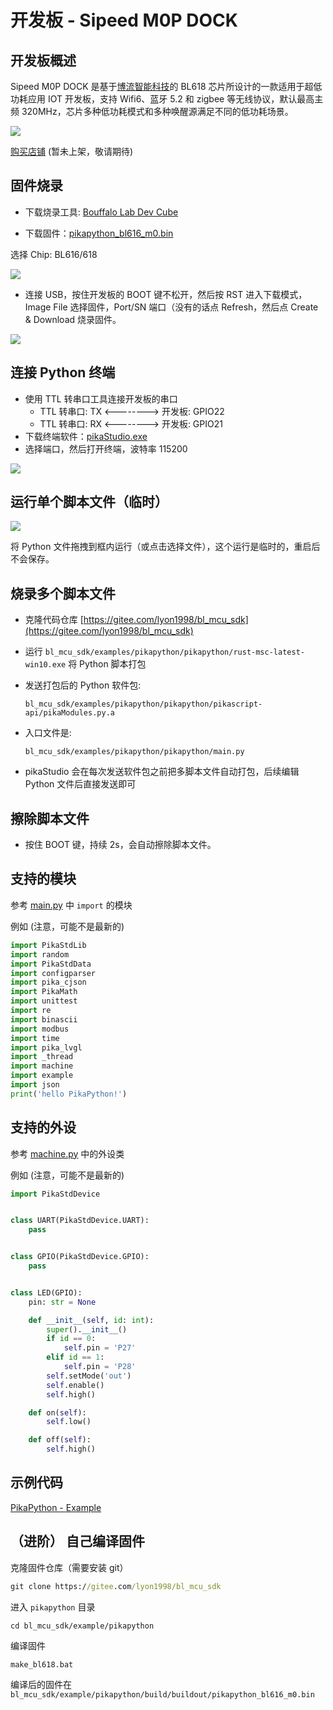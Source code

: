 # 开发板 - Sipeed M0P DOCK

## 开发板概述

Sipeed M0P DOCK 是基于[博流智能科技](http://www.bouffalolab.com/)的 BL618 芯片所设计的一款适用于超低功耗应用 IOT 开发板，支持 Wifi6、蓝牙 5.2 和 zigbee 等无线协议，默认最高主频 320MHz，芯片多种低功耗模式和多种唤醒源满足不同的低功耗场景。

![](assets/image-20230307162755026.png)

[购买店铺](https://shop362018057.taobao.com/) (暂未上架，敬请期待)

## 固件烧录

- 下载烧录工具: [Bouffalo Lab Dev Cube](https://gitee.com/Lyon1998/pikapython/attach_files/1322074/download)

- 下载固件：[pikapython_bl616_m0.bin](https://gitee.com/Lyon1998/pikapython/attach_files/1319192/download)

选择 Chip: BL616/618

![](assets/image-20230220235021534.png)



- 连接 USB，按住开发板的 BOOT 键不松开，然后按 RST 进入下载模式，Image File 选择固件，Port/SN 端口（没有的话点 Refresh，然后点 Create & Download 烧录固件。

![](assets/image-20230220235401746.png)

## 连接 Python 终端

- 使用 TTL 转串口工具连接开发板的串口
  - TTL 转串口: TX <--------> 开发板: GPIO22
  - TTL 转串口: RX <--------> 开发板: GPIO21
- 下载终端软件：[pikaStudio.exe](https://gitee.com/Lyon1998/pikapython/attach_files/1285327/download)
- 选择端口，然后打开终端，波特率 115200

![](assets/image-20230220235936917.png)

## 运行单个脚本文件（临时）

![](assets/image-20230221000046721.png)

将 Python 文件拖拽到框内运行（或点击选择文件），这个运行是临时的，重启后不会保存。

## 烧录多个脚本文件

- 克隆代码仓库 [https://gitee.com/lyon1998/bl_mcu_sdk](https://gitee.com/lyon1998/bl_mcu_sdk)

- 运行 `bl_mcu_sdk/examples/pikapython/pikapython/rust-msc-latest-win10.exe` 将 Python 脚本打包

- 发送打包后的 Python 软件包: 
  
  `bl_mcu_sdk/examples/pikapython/pikapython/pikascript-api/pikaModules.py.a`

- 入口文件是:

  `bl_mcu_sdk/examples/pikapython/pikapython/main.py`

- pikaStudio 会在每次发送软件包之前把多脚本文件自动打包，后续编辑 Python 文件后直接发送即可

## 擦除脚本文件

- 按住 BOOT 键，持续 2s，会自动擦除脚本文件。

## 支持的模块

参考 [main.py](https://gitee.com/lyon1998/bl_mcu_sdk/blob/master/examples/pikapython/pikapython/main.py) 中 `import` 的模块

例如 (注意，可能不是最新的)
``` python
import PikaStdLib
import random
import PikaStdData
import configparser
import pika_cjson
import PikaMath
import unittest
import re
import binascii
import modbus
import time
import pika_lvgl
import _thread
import machine
import example
import json
print('hello PikaPython!')
```

## 支持的外设

参考 [machine.py](https://gitee.com/lyon1998/bl_mcu_sdk/blob/master/examples/pikapython/pikapython/machine.py) 中的外设类

例如 (注意，可能不是最新的)
``` python
import PikaStdDevice


class UART(PikaStdDevice.UART):
    pass


class GPIO(PikaStdDevice.GPIO):
    pass


class LED(GPIO):
    pin: str = None

    def __init__(self, id: int):
        super().__init__()
        if id == 0:
            self.pin = 'P27'
        elif id == 1:
            self.pin = 'P28'
        self.setMode('out')
        self.enable()
        self.high()

    def on(self):
        self.low()

    def off(self):
        self.high()
```

## 示例代码

[PikaPython - Example](https://gitee.com/Lyon1998/pikapython/tree/master/examples)



## （进阶） 自己编译固件

克隆固件仓库（需要安装 git）

```bat
git clone https://gitee.com/lyon1998/bl_mcu_sdk
```

进入 `pikapython` 目录

```
cd bl_mcu_sdk/example/pikapython
```

编译固件

```
make_bl618.bat
```

编译后的固件在`bl_mcu_sdk/example/pikapython/build/buildout/pikapython_bl616_m0.bin`
